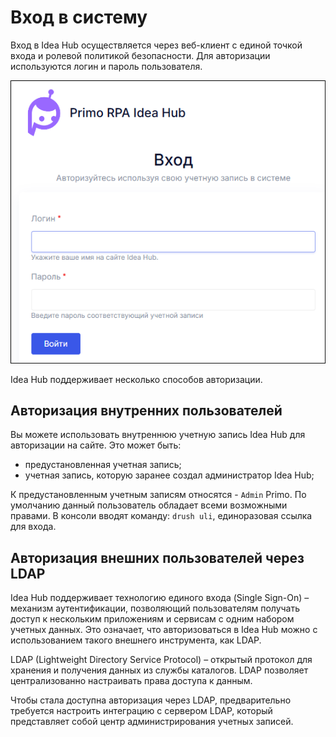 # Вход в систему

Вход в Idea Hub осуществляется через веб-клиент с единой точкой входа и ролевой политикой безопасности. Для авторизации используются логин и пароль пользователя. 

![](<../../idea-hub/resources/getting-started/login.png>)

Idea Hub поддерживает несколько способов авторизации.

## Авторизация внутренних пользователей 

Вы можете использовать внутреннюю учетную запись Idea Hub для авторизации на сайте. Это может быть:
* предустановленная учетная запись;
* учетная запись, которую заранее создал администратор Idea Hub;

К предустановленным учетным записям относятся - `Admin` Primo. По умолчанию данный пользователь обладает всеми возможными правами. В консоли вводят команду: `drush uli`, единоразовая ссылка для входа. 


## Авторизация внешних пользователей через LDAP

Idea Hub поддерживает технологию единого входа (Single Sign-On) – механизм аутентификации, позволяющий пользователям получать доступ к нескольким приложениям и сервисам c одним набором учетных данных. Это означает, что авторизоваться в Idea Hub можно с использованием такого внешнего инструмента, как LDAP.

LDAP (Lightweight Directory Service Protocol) – открытый протокол для хранения и получения данных из службы каталогов. LDAP позволяет централизованно настраивать права доступа к данным.

Чтобы стала доступна авторизация через LDAP, предварительно требуется настроить интеграцию с сервером LDAP, который представляет собой центр администрирования учетных записей.
